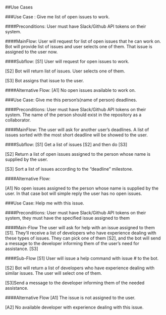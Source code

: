 ##Use Cases

###Use Case : Give me list of open issues to work.

####Preconditions:
User must have Slack/Github API tokens on their system.

####MainFlow:
User will request for list of open issues that he can work on. Bot will provide list of issues and user selects one of them. That issue is assigned to the user now.

####Subflow:
[S1] User will request for open issues to work.

[S2] Bot will return list of issues. User selects one of them.

[S3] Bot assigns that issue to the user.

####Alternative Flow:
[A1] No open issues available to work on.

###Use Case: Give me this person’s(name of person) deadlines.

####Preconditions:
User must have Slack/Github API tokens on their system. The name of the person should exist in the repository as a collaborator.

####MainFlow:
The user will ask for another user’s deadlines. A list of issues sorted with the most short deadline will be showed to the user.

####Subflow:
[S1] Get a list of issues [S2] and then do [S3]

[S2] Return a list of open issues assigned to the person whose name is supplied by the user.

[S3] Sort a list of issues according to the “deadline” milestone.

####Alternative Flow:

[A1] No open issues assigned  to the person whose name is supplied by the user. In that case bot will simple reply the user has no open issues.

###Use Case: Help me with this issue.

####Preconditions:
User must have Slack/Github API tokens on their system, they must have the specified issue assigned to them

####Main-Flow
The user will ask for help with an issue assigned to them [S1]. They’ll receive a list of developers who have experience dealing with these types of issues. They can pick one of them [S2], and the bot will send a message to the developer informing them of the user’s need for assistance. [S3]

####Sub-Flow
[S1] User will issue a help command with issue # to the bot.

[S2] Bot will return a list of developers who have experience dealing with similar issues. The user will select one of them.

[S3]Send a message to the developer informing them of the needed assistance.

####Alternative Flow
[A1] The issue is not assigned to the user.

[A2] No available developer with experience dealing with this issue. 
